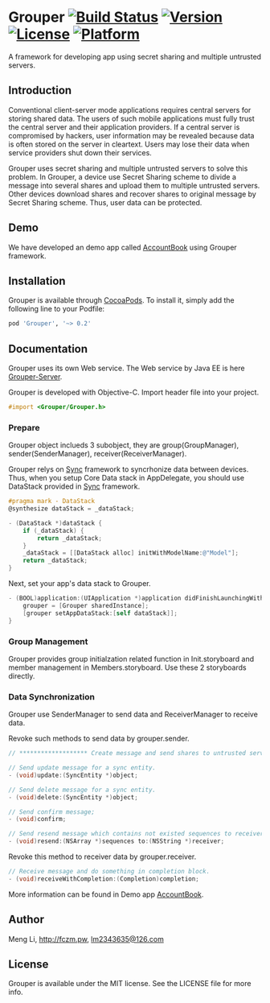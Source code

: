 # Grouper [![Build Status](https://travis-ci.org/lm2343635/Grouper.svg?branch=master)](https://travis-ci.org/lm2343635/Grouper) [![Version](https://img.shields.io/cocoapods/v/Grouper.svg?style=flat)](http://cocoapods.org/pods/Grouper) [![License](https://img.shields.io/cocoapods/l/Grouper.svg?style=flat)](http://cocoapods.org/pods/Grouper) [![Platform](https://img.shields.io/cocoapods/p/Grouper.svg?style=flat)](http://cocoapods.org/pods/Grouper)
A framework for developing app using secret sharing and multiple untrusted servers.

## Introduction
Conventional client-server mode applications requires central servers for storing shared data. The users of such mobile applications must fully trust the central server and their application providers. If a central server is compromised by hackers, user information may be revealed because data is often stored on the server in cleartext. Users may lose their data when service providers shut down their services.

Grouper uses secret sharing and multiple untrusted servers to solve this problem. In Grouper, a device use Secret Sharing scheme to divide a message into several shares and upload them to multiple untrusted servers. Other devices download shares and recover shares to original message by Secret Sharing scheme. Thus, user data can be protected. 

## Demo
We have developed an demo app called [AccountBook](https://github.com/lm2343635/AccountBook) using Grouper framework.

## Installation

Grouper is available through [CocoaPods](http://cocoapods.org). To install
it, simply add the following line to your Podfile:

```ruby
pod 'Grouper', '~> 0.2'
```

## Documentation

Grouper uses its own Web service. The Web service by Java EE is here [Grouper-Server](https://github.com/lm2343635/Grouper-Server).

Grouper is developed with Objective-C. Import header file into your project.

```objective-c
#import <Grouper/Grouper.h>
```

### Prepare
Grouper object inclueds 3 subobject, they are group(GroupManager), sender(SenderManager), receiver(ReceiverManager).

Grouper relys on [Sync](https://github.com/SyncDB/Sync) framework to syncrhonize data between devices. Thus, when you setup Core Data stack in AppDelegate, you should use DataStack provided in [Sync](https://github.com/SyncDB/Sync) framework.

```objective-c
#pragma mark - DataStack
@synthesize dataStack = _dataStack;

- (DataStack *)dataStack {
    if (_dataStack) {
        return _dataStack;
    }
    _dataStack = [[DataStack alloc] initWithModelName:@"Model"];
    return _dataStack;
}
```

Next, set your app's data stack to Grouper.

```objective-c
- (BOOL)application:(UIApplication *)application didFinishLaunchingWithOptions:(NSDictionary *)launchOptions {
    grouper = [Grouper sharedInstance];
    [grouper setAppDataStack:[self dataStack]];
}
```

### Group Management

Grouper provides group initialzation related function in Init.storyboard and member management in Members.storyboard. Use these 2 storyboards directly.

### Data Synchronization

Grouper use SenderManager to send data and ReceiverManager to receive data. 

Revoke such methods to send data by grouper.sender.

```objective-c
// ******************* Create message and send shares to untrusted servers. *******************

// Send update message for a sync entity.
- (void)update:(SyncEntity *)object;

// Send delete message for a sync entity.
- (void)delete:(SyncEntity *)object;

// Send confirm message;
- (void)confirm;

// Send resend message which contains not existed sequences to receiver.
- (void)resend:(NSArray *)sequences to:(NSString *)receiver;
```

Revoke this method to receiver data by grouper.receiver.

```objective-c
// Receive message and do something in completion block.
- (void)receiveWithCompletion:(Completion)completion;
```

More information can be found in Demo app [AccountBook](https://github.com/lm2343635/AccountBook).

## Author

Meng Li, http://fczm.pw, lm2343635@126.com

## License

Grouper is available under the MIT license. See the LICENSE file for more info.